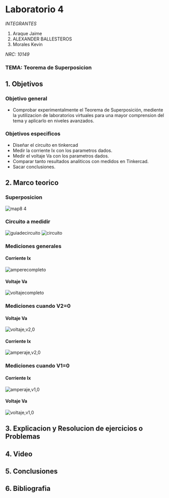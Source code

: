 # Laboratorio 4
*INTEGRANTES*

1. Araque Jaime
2. ALEXANDER BALLESTEROS
3. Morales Kevin

*NRC: 10149*
### TEMA: Teorema de Superposicion
## 1. Objetivos
### Objetivo general
* Comprobar experimentalmente el Teorema de Superposición, mediente la yutilizacion de laboratorios virtuales para una mayor comprension del tema y aplicarlo en niveles avanzados.
### Objetivos especificos
* Diseñar el circuito en tinkercad
* Medir la corriente Ix con los parametros dados.
* Medir el voltaje Va con los parametros dados.
* Comparar tanto resultados analiticos con medidos en Tinkercad.
* Sacar conclusiones.
## 2. Marco teorico
### Superposicion
![map8 4](https://user-images.githubusercontent.com/93224166/146941064-0a08a947-73b1-45eb-b965-748f38d7e2a0.png)
### Circuito a medidir
![guiadecircuito](https://user-images.githubusercontent.com/93224166/147187615-110761e6-d8fd-426b-80c4-941c56690e0e.png)
![circuito](https://user-images.githubusercontent.com/93224166/147187614-207d1dc5-bb7e-4635-ba30-2863fbeac7a6.png)

### Mediciones generales
#### Corriente Ix
![amperecompleto](https://user-images.githubusercontent.com/93224166/147187616-f67f99bb-3060-404e-825b-173af3260276.png)

#### Voltaje Va
![voltajecompleto](https://user-images.githubusercontent.com/93224166/147187617-8b922e1d-9885-4554-bc59-c1c527758481.png)

### Mediciones cuando V2=0
#### Voltaje Va
![voltaje,v2,0](https://user-images.githubusercontent.com/93224166/147187618-51354133-8f79-4723-82e6-be20fb0a9af1.png)

#### Corriente Ix
![amperaje,v2,0](https://user-images.githubusercontent.com/93224166/147187619-e2d5a9c8-74df-4b48-b496-a1f8ba26ddc1.png)

### Mediciones cuando V1=0
#### Corriente Ix
![amperaje,v1,0](https://user-images.githubusercontent.com/93224166/147187611-5a24b6c2-cdb9-4d4d-8a07-df9205a31f1e.png)

#### Voltaje Va
![voltaje,v1,0](https://user-images.githubusercontent.com/93224166/147187612-e5fd0889-8e7c-4b1f-ad3c-0f280755b203.png)

## 3. Explicacion y Resolucion de ejercicios o Problemas
## 4. Video

## 5. Conclusiones
## 6. Bibliografia
